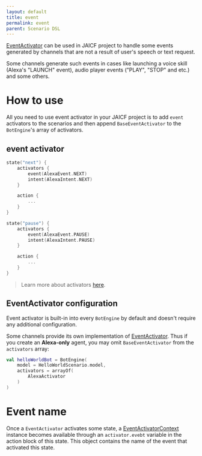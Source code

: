 ```yaml
---
layout: default
title: event
permalink: event
parent: Scenario DSL
---
```


[EventActivator](https://github.com/just-ai/jaicf-kotlin/blob/master/core/src/main/kotlin/com/justai/jaicf/activator/event/EventActivator.kt) can be used in JAICF project to handle some events generated by channels that are not a result of user's speech or text request.

Some channels generate such events in cases like launching a voice skill (Alexa's "LAUNCH" event), audio player events ("PLAY", "STOP" and etc.) and some others.

# How to use

All you need to use event activator in your JAICF project is to add `event` activators to the scenarios and then append `BaseEventActivator` to the `BotEngine`'s array of activators.

## event activator

```kotlin
state("next") {
    activators {
        event(AlexaEvent.NEXT)
        intent(AlexaIntent.NEXT)
    }

    action {
        ...
    }   
}

state("pause") {
    activators {
        event(AlexaEvent.PAUSE)
        intent(AlexaIntent.PAUSE)
    }

    action {
        ...
    }
}
```

> Learn more about activators [here](activators).

## EventActivator configuration

Event activator is built-in into every `BotEngine` by default and doesn't require any additional configuration.

Some channels provide its own implementation of [EventActivator](https://github.com/just-ai/jaicf-kotlin/blob/master/core/src/main/kotlin/com/justai/jaicf/activator/event/EventActivator.kt).
Thus if you create an **Alexa-only** agent, you may omit `BaseEventActivator` from the `activators` array:

```kotlin
val helloWorldBot = BotEngine(
    model = HelloWorldScenario.model,
    activators = arrayOf(
        AlexaActivator
    )
)
```

# Event name

Once a `EventActivator` activates some state, a [EventActivatorContext](https://github.com/just-ai/jaicf-kotlin/blob/master/core/src/main/kotlin/com/justai/jaicf/activator/event/EventActivatorContext.kt) instance becomes available through an `activator.evebt` variable in the action block of this state.
This object contains the name of the event that activated this state.